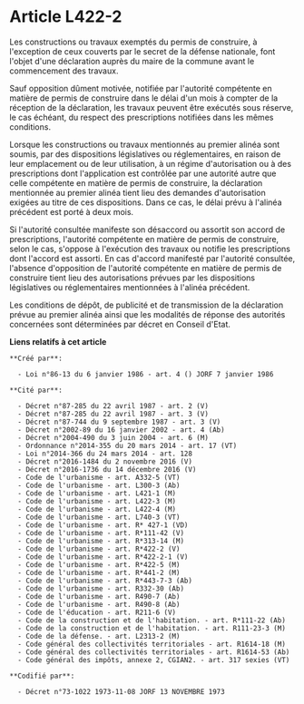 # Article L422-2

Les constructions ou travaux exemptés du permis de construire, à l'exception de ceux couverts par le secret de la défense
nationale, font l'objet d'une déclaration auprès du maire de la commune avant le commencement des travaux.

Sauf opposition dûment motivée, notifiée par l'autorité compétente en matière de permis de construire dans le délai d'un mois
à compter de la réception de la déclaration, les travaux peuvent être exécutés sous réserve, le cas échéant, du respect des
prescriptions notifiées dans les mêmes conditions.

Lorsque les constructions ou travaux mentionnés au premier alinéa sont soumis, par des dispositions législatives ou
réglementaires, en raison de leur emplacement ou de leur utilisation, à un régime d'autorisation ou à des prescriptions dont
l'application est contrôlée par une autorité autre que celle compétente en matière de permis de construire, la déclaration
mentionnée au premier alinéa tient lieu des demandes d'autorisation exigées au titre de ces dispositions. Dans ce cas, le
délai prévu à l'alinéa précédent est porté à deux mois.

Si l'autorité consultée manifeste son désaccord ou assortit son accord de prescriptions, l'autorité compétente en matière de
permis de construire, selon le cas, s'oppose à l'exécution des travaux ou notifie les prescriptions dont l'accord est
assorti. En cas d'accord manifesté par l'autorité consultée, l'absence d'opposition de l'autorité compétente en matière de
permis de construire tient lieu des autorisations prévues par les dispositions législatives ou réglementaires mentionnées à
l'alinéa précédent.

Les conditions de dépôt, de publicité et de transmission de la déclaration prévue au premier alinéa ainsi que les modalités
de réponse des autorités concernées sont déterminées par décret en Conseil d'Etat.

**Liens relatifs à cet article**

	**Créé par**:

	  - Loi n°86-13 du 6 janvier 1986 - art. 4 () JORF 7 janvier 1986

	**Cité par**:

	  - Décret n°87-285 du 22 avril 1987 - art. 2 (V)
	  - Décret n°87-285 du 22 avril 1987 - art. 3 (V)
	  - Décret n°87-744 du 9 septembre 1987 - art. 3 (V)
	  - Décret n°2002-89 du 16 janvier 2002 - art. 4 (Ab)
	  - Décret n°2004-490 du 3 juin 2004 - art. 6 (M)
	  - Ordonnance n°2014-355 du 20 mars 2014 - art. 17 (VT)
	  - Loi n°2014-366 du 24 mars 2014 - art. 128
	  - Décret n°2016-1484 du 2 novembre 2016 (V)
	  - Décret n°2016-1736 du 14 décembre 2016 (V)
	  - Code de l'urbanisme - art. A332-5 (VT)
	  - Code de l'urbanisme - art. L300-3 (Ab)
	  - Code de l'urbanisme - art. L421-1 (M)
	  - Code de l'urbanisme - art. L422-3 (M)
	  - Code de l'urbanisme - art. L422-4 (M)
	  - Code de l'urbanisme - art. L740-3 (VT)
	  - Code de l'urbanisme - art. R* 427-1 (VD)
	  - Code de l'urbanisme - art. R*111-42 (V)
	  - Code de l'urbanisme - art. R*313-14 (M)
	  - Code de l'urbanisme - art. R*422-2 (V)
	  - Code de l'urbanisme - art. R*422-2-1 (V)
	  - Code de l'urbanisme - art. R*422-5 (M)
	  - Code de l'urbanisme - art. R*441-2 (M)
	  - Code de l'urbanisme - art. R*443-7-3 (Ab)
	  - Code de l'urbanisme - art. R332-30 (Ab)
	  - Code de l'urbanisme - art. R490-7 (Ab)
	  - Code de l'urbanisme - art. R490-8 (Ab)
	  - Code de l'éducation - art. R211-6 (V)
	  - Code de la construction et de l'habitation. - art. R*111-22 (Ab)
	  - Code de la construction et de l'habitation. - art. R111-23-3 (M)
	  - Code de la défense. - art. L2313-2 (M)
	  - Code général des collectivités territoriales - art. R1614-18 (M)
	  - Code général des collectivités territoriales - art. R1614-53 (Ab)
	  - Code général des impôts, annexe 2, CGIAN2. - art. 317 sexies (VT)

	**Codifié par**:

	  - Décret n°73-1022 1973-11-08 JORF 13 NOVEMBRE 1973
